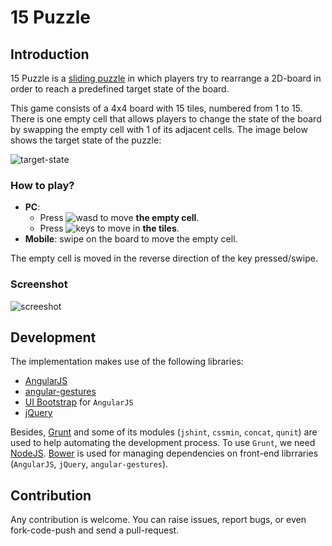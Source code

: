 15 Puzzle
=========

## Introduction
15 Puzzle is a [sliding puzzle](http://en.wikipedia.org/wiki/Sliding_puzzle) in which players try to rearrange a 2D-board in order to reach a predefined target state of the board.

This game consists of a 4x4 board with 15 tiles, numbered from 1 to 15. There is one empty cell that allows players to change the state of the board by swapping the empty cell with 1 of its adjacent cells. The image below shows the target state of the puzzle:

![target-state](https://github.com/xuanluong/15-puzzle/blob/master/images/target-state.png)
### How to play?

+ **PC**: 
  + Press  ![wasd](https://github.com/xuanluong/15-puzzle/blob/master/images/wasd.png) to move **the empty cell**.
  + Press  ![keys](https://github.com/xuanluong/15-puzzle/blob/master/images/keys.png)  to move in **the tiles**.
+ **Mobile**: swipe on the board to move the empty cell.

The empty cell is moved in the reverse direction of the key pressed/swipe.

### Screenshot

![screeshot](https://raw.githubusercontent.com/xuanluong/15-puzzle/master/screenshot.png)

## Development

The implementation makes use of the following libraries:
+ [AngularJS](https://angularjs.org/)
+ [angular-gestures](https://github.com/wzr1337/angular-gestures)
+ [UI Bootstrap](http://angular-ui.github.io/bootstrap/) for `AngularJS`
+ [jQuery](http://jquery.com/)

Besides, [Grunt](http://gruntjs.com/) and some of its modules (`jshint`, `cssmin`, `concat`, `qunit`) are used to help automating the development process. To use `Grunt`, we need [NodeJS](http://nodejs.org/). [Bower](http://bower.io/) is used for managing dependencies on front-end librraries (`AngularJS`, `jQuery`, `angular-gestures`).

## Contribution

Any contribution is welcome. You can raise issues, report bugs, or even fork-code-push and send a pull-request. 
